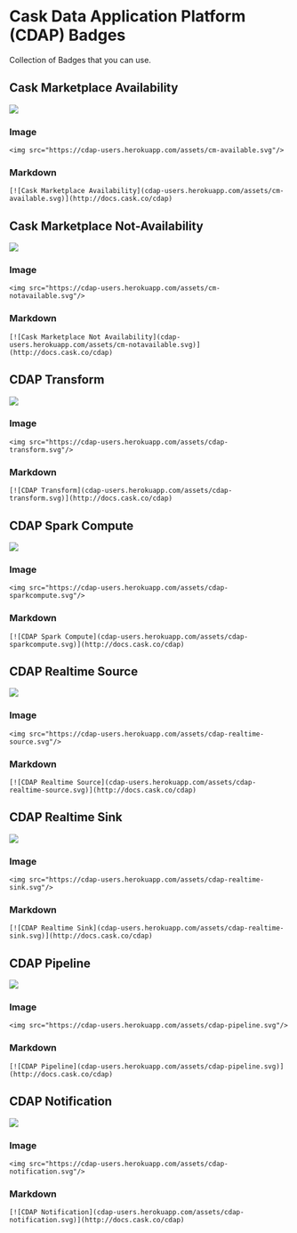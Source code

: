# Cask Data Application Platform (CDAP) Badges

Collection of Badges that you can use. 

## Cask Marketplace Availability

<img src="https://cdap-users.herokuapp.com/assets/cm-available.svg"/>

### Image

```
<img src="https://cdap-users.herokuapp.com/assets/cm-available.svg"/>
```

### Markdown

```
[![Cask Marketplace Availability](cdap-users.herokuapp.com/assets/cm-available.svg)](http://docs.cask.co/cdap) 
```

## Cask Marketplace Not-Availability

<img src="https://cdap-users.herokuapp.com/assets/cm-notavailable.svg"/>

### Image

```
<img src="https://cdap-users.herokuapp.com/assets/cm-notavailable.svg"/>
```

### Markdown

```
[![Cask Marketplace Not Availability](cdap-users.herokuapp.com/assets/cm-notavailable.svg)](http://docs.cask.co/cdap) 
```

## CDAP Transform

<img src="https://cdap-users.herokuapp.com/assets/cdap-transform.svg"/>

### Image

```
<img src="https://cdap-users.herokuapp.com/assets/cdap-transform.svg"/>
```

### Markdown

```
[![CDAP Transform](cdap-users.herokuapp.com/assets/cdap-transform.svg)](http://docs.cask.co/cdap) 
```

## CDAP Spark Compute

<img src="https://cdap-users.herokuapp.com/assets/cdap-sparkcompute.svg"/>

### Image

```
<img src="https://cdap-users.herokuapp.com/assets/cdap-sparkcompute.svg"/>
```

### Markdown

```
[![CDAP Spark Compute](cdap-users.herokuapp.com/assets/cdap-sparkcompute.svg)](http://docs.cask.co/cdap) 
```

## CDAP Realtime Source

<img src="https://cdap-users.herokuapp.com/assets/cdap-realtime-source.svg"/>

### Image

```
<img src="https://cdap-users.herokuapp.com/assets/cdap-realtime-source.svg"/>
```

### Markdown

```
[![CDAP Realtime Source](cdap-users.herokuapp.com/assets/cdap-realtime-source.svg)](http://docs.cask.co/cdap) 
```

## CDAP Realtime Sink

<img src="https://cdap-users.herokuapp.com/assets/cdap-realtime-sink.svg"/>

### Image

```
<img src="https://cdap-users.herokuapp.com/assets/cdap-realtime-sink.svg"/>
```

### Markdown

```
[![CDAP Realtime Sink](cdap-users.herokuapp.com/assets/cdap-realtime-sink.svg)](http://docs.cask.co/cdap) 
```

## CDAP Pipeline

<img src="https://cdap-users.herokuapp.com/assets/cdap-pipeline.svg"/>

### Image

```
<img src="https://cdap-users.herokuapp.com/assets/cdap-pipeline.svg"/>
```

### Markdown

```
[![CDAP Pipeline](cdap-users.herokuapp.com/assets/cdap-pipeline.svg)](http://docs.cask.co/cdap) 
```

## CDAP Notification

<img src="https://cdap-users.herokuapp.com/assets/cdap-notification.svg"/>

### Image

```
<img src="https://cdap-users.herokuapp.com/assets/cdap-notification.svg"/>
```

### Markdown

```
[![CDAP Notification](cdap-users.herokuapp.com/assets/cdap-notification.svg)](http://docs.cask.co/cdap) 
```

